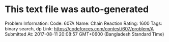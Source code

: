 # This text file was auto-generated

Problem Information:
Code: 607A
Name: Chain Reaction
Rating: 1600
Tags: binary search, dp
Link: https://codeforces.com/contest/607/problem/A
Submitted At: 2017-08-11 20:08:57 GMT+0600 (Bangladesh Standard Time)